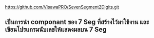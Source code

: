 
https://github.com/VisawaPRO/SevenSegment2Digits.git

## เป็นการนำ componant ของ 7 Seg ที่สร้างไว้มาใช้งาน และเขียนโปรแกรมนับเลขให้แสดงผลบน 7 Seg
